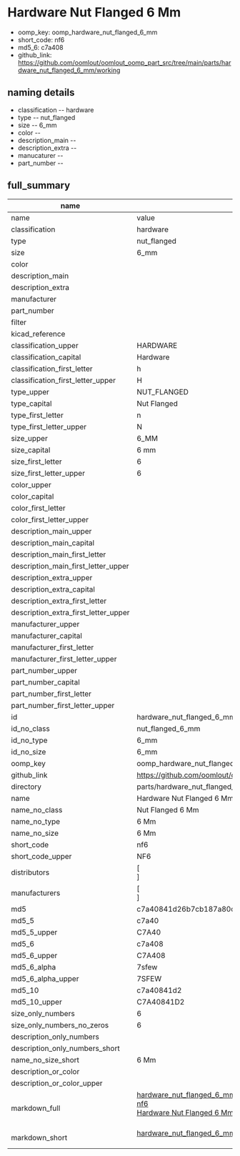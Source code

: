 # Hardware Nut Flanged 6 Mm

  
* oomp_key: oomp_hardware_nut_flanged_6_mm 
* short_code: nf6
* md5_6: c7a408  
* github_link: https://github.com/oomlout/oomlout_oomp_part_src/tree/main/parts/hardware_nut_flanged_6_mm/working  
## naming details
* classification -- hardware
* type -- nut_flanged
* size -- 6_mm
* color -- 
* description_main -- 
* description_extra -- 
* manucaturer -- 
* part_number -- 





## full_summary
| name | value | 
| --- | --- | 
| name | value | 
| classification | hardware | 
| type | nut_flanged | 
| size | 6_mm | 
| color |  | 
| description_main |  | 
| description_extra |  | 
| manufacturer |  | 
| part_number |  | 
| filter |  | 
| kicad_reference |  | 
| classification_upper | HARDWARE | 
| classification_capital | Hardware | 
| classification_first_letter | h | 
| classification_first_letter_upper | H | 
| type_upper | NUT_FLANGED | 
| type_capital | Nut Flanged | 
| type_first_letter | n | 
| type_first_letter_upper | N | 
| size_upper | 6_MM | 
| size_capital | 6 mm | 
| size_first_letter | 6 | 
| size_first_letter_upper | 6 | 
| color_upper |  | 
| color_capital |  | 
| color_first_letter |  | 
| color_first_letter_upper |  | 
| description_main_upper |  | 
| description_main_capital |  | 
| description_main_first_letter |  | 
| description_main_first_letter_upper |  | 
| description_extra_upper |  | 
| description_extra_capital |  | 
| description_extra_first_letter |  | 
| description_extra_first_letter_upper |  | 
| manufacturer_upper |  | 
| manufacturer_capital |  | 
| manufacturer_first_letter |  | 
| manufacturer_first_letter_upper |  | 
| part_number_upper |  | 
| part_number_capital |  | 
| part_number_first_letter |  | 
| part_number_first_letter_upper |  | 
| id | hardware_nut_flanged_6_mm | 
| id_no_class | nut_flanged_6_mm | 
| id_no_type | 6_mm | 
| id_no_size | 6_mm | 
| oomp_key | oomp_hardware_nut_flanged_6_mm | 
| github_link | https://github.com/oomlout/oomlout_oomp_part_src/tree/main/parts/hardware_nut_flanged_6_mm/working | 
| directory | parts/hardware_nut_flanged_6_mm | 
| name | Hardware Nut Flanged 6 Mm | 
| name_no_class | Nut Flanged 6 Mm | 
| name_no_type | 6 Mm | 
| name_no_size | 6 Mm | 
| short_code | nf6 | 
| short_code_upper | NF6 | 
| distributors | [<br>] | 
| manufacturers | [<br>] | 
| md5 | c7a40841d26b7cb187a80c72db3e7ae6 | 
| md5_5 | c7a40 | 
| md5_5_upper | C7A40 | 
| md5_6 | c7a408 | 
| md5_6_upper | C7A408 | 
| md5_6_alpha | 7sfew | 
| md5_6_alpha_upper | 7SFEW | 
| md5_10 | c7a40841d2 | 
| md5_10_upper | C7A40841D2 | 
| size_only_numbers | 6 | 
| size_only_numbers_no_zeros | 6 | 
| description_only_numbers |  | 
| description_only_numbers_short |   | 
| name_no_size_short | 6 Mm | 
| description_or_color |   | 
| description_or_color_upper |   | 
| markdown_full | [hardware_nut_flanged_6_mm](https://github.com/oomlout/oomlout_oomp_part_src/tree/main/parts/hardware_nut_flanged_6_mm/working)<br>[nf6](https://github.com/oomlout/oomlout_oomp_part_src/tree/main/parts/hardware_nut_flanged_6_mm/working)<br>[Hardware Nut Flanged 6 Mm](https://github.com/oomlout/oomlout_oomp_part_src/tree/main/parts/hardware_nut_flanged_6_mm/working)<br><br> | 
| markdown_short | [hardware_nut_flanged_6_mm](https://github.com/oomlout/oomlout_oomp_part_src/tree/main/parts/hardware_nut_flanged_6_mm/working)<br><br> | 
